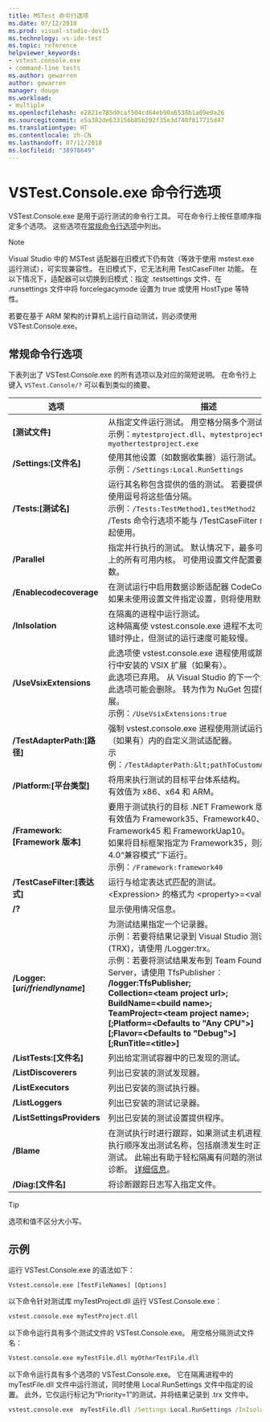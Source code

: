 ```yaml
---
title: MSTest 命令行选项
ms.date: 07/12/2018
ms.prod: visual-studio-dev15
ms.technology: vs-ide-test
ms.topic: reference
helpviewer_keywords:
- vstest.console.exe
- command-line tests
ms.author: gewarren
author: gewarren
manager: douge
ms.workload:
- multiple
ms.openlocfilehash: e2821e785d0caf504cd64eb90a6538b1a69e9a26
ms.sourcegitcommit: e5a382de633156b85b292f35e3d740f817715d47
ms.translationtype: HT
ms.contentlocale: zh-CN
ms.lasthandoff: 07/12/2018
ms.locfileid: "38978649"
---
```

# <a name="vstestconsoleexe-command-line-options"></a>VSTest.Console.exe 命令行选项

VSTest.Console.exe 是用于运行测试的命令行工具。 可在命令行上按任意顺序指定多个选项。 这些选项在[常规命令行选项](#general-command-line-options)中列出。

> [!NOTE]
> Visual Studio 中的 MSTest 适配器在旧模式下仍有效（等效于使用 mstest.exe 运行测试），可实现兼容性。 在旧模式下，它无法利用 TestCaseFilter 功能。 在以下情况下，适配器可以切换到旧模式：指定 .testsettings 文件、在 .runsettings 文件中将 forcelegacymode 设置为 true 或使用 HostType 等特性。
>
> 若要在基于 ARM 架构的计算机上运行自动测试，则必须使用 VSTest.Console.exe。

## <a name="general-command-line-options"></a>常规命令行选项

下表列出了 VSTest.Console.exe 的所有选项以及对应的简短说明。 在命令行上键入 `VSTest.Console/?` 可以看到类似的摘要。

| 选项 | 描述 |
|---|---|
|**[测试文件]**|从指定文件运行测试。 用空格分隔多个测试文件名。<br />示例：`mytestproject.dll`、`mytestproject.dll myothertestproject.exe`|
|**/Settings:[文件名]**|使用其他设置（如数据收集器）运行测试。<br />示例：`/Settings:Local.RunSettings`|
|**/Tests:[测试名]**|运行其名称包含提供的值的测试。 若要提供多个值，请使用逗号将这些值分隔。<br />示例：`/Tests:TestMethod1,testMethod2`<br />/Tests 命令行选项不能与 /TestCaseFilter 命令行选项一起使用。|
|**/Parallel**|指定并行执行的测试。 默认情况下，最多可使用计算机上的所有可用内核。 可使用设置文件配置要使用的内核数。|
|**/Enablecodecoverage**|在测试运行中启用数据诊断适配器 CodeCoverage。<br />如果未使用设置文件指定设置，则将使用默认设置。|
|**/InIsolation**|在隔离的进程中运行测试。<br />这种隔离使 vstest.console.exe 进程不太可能在测试出错时停止，但测试的运行速度可能较慢。|
|**/UseVsixExtensions**|此选项使 vstest.console.exe 进程使用或跳过在测试运行中安装的 VSIX 扩展（如果有）。<br />此选项已弃用。 从 Visual Studio 的下一个主版本开始，此选项可能会删除。 转为作为 NuGet 包提供的使用扩展。<br />示例：`/UseVsixExtensions:true`|
|**/TestAdapterPath:[路径]**|强制 vstest.console.exe 进程使用测试运行中指定路径（如果有）内的自定义测试适配器。<br />示例：`/TestAdapterPath:&lt;pathToCustomAdapters&gt;`|
|**/Platform:[平台类型]**|将用来执行测试的目标平台体系结构。<br />有效值为 x86、x64 和 ARM。|
|**/Framework: [Framework 版本]**|要用于测试执行的目标 .NET Framework 版本。<br />有效值为 Framework35、Framework40、Framework45 和 FrameworkUap10。<br />如果将目标框架指定为 Framework35，则测试在 CLR 4.0“兼容模式”下运行。<br />示例：`/Framework:framework40`|
|**/TestCaseFilter:[表达式]**|运行与给定表达式匹配的测试。<br /><Expression\> 的格式为 <property\>=<value\>[|<Expression\>]。<br />示例：`/TestCaseFilter:"Priority=1"`<br />示例：`/TestCaseFilter:"TestCategory=Nightly&#124;FullyQualifiedName=Namespace.ClassName.MethodName"`<br />/TestCaseFilter 命令行选项不能与 /Tests 命令行选项一起使用。 <br />有关创建和使用表达式的信息，请参阅 [TestCase 筛选](https://github.com/Microsoft/vstest-docs/blob/master/docs/filter.md)。|
|**/?**|显示使用情况信息。|
|**/Logger:[*uri/friendlyname*]**|为测试结果指定一个记录器。<br />示例：若要将结果记录到 Visual Studio 测试结果文件 (TRX)，请使用 /Logger:trx。<br />示例：若要将测试结果发布到 Team Foundation Server，请使用 TfsPublisher：<br />**/logger:TfsPublisher;**<br />**Collection=<team project url\>;**<br />**BuildName=<build name\>;**<br />**TeamProject=<team project name\>;**<br />**[;Platform=<Defaults to "Any CPU">]**<br />**[;Flavor=<Defaults to "Debug">]**<br />**[;RunTitle=<title\>]**|
|**/ListTests:[文件名]**|列出给定测试容器中的已发现的测试。|
|**/ListDiscoverers**|列出已安装的测试发现器。|
|**/ListExecutors**|列出已安装的测试执行器。|
|**/ListLoggers**|列出已安装的测试记录器。|
|**/ListSettingsProviders**|列出已安装的测试设置提供程序。|
|**/Blame**|在测试执行时进行跟踪，如果测试主机进程崩溃，则按照执行顺序发出测试名称，包括崩溃发生时正在运行的特定测试。 此输出有助于轻松隔离有问题的测试并进行深入诊断。 [详细信息](https://github.com/Microsoft/vstest-docs/blob/master/docs/extensions/blame-datacollector.md)。|
|**/Diag:[文件名]**|将诊断跟踪日志写入指定文件。|

> [!TIP]
> 选项和值不区分大小写。

## <a name="examples"></a>示例

运行 VSTest.Console.exe 的语法如下：

`Vstest.console.exe [TestFileNames] [Options]`

以下命令针对测试库 myTestProject.dll 运行 VSTest.Console.exe：

```cmd
vstest.console.exe myTestProject.dll
```

以下命令运行具有多个测试文件的 VSTest.Console.exe。 用空格分隔测试文件名：

```cmd
Vstest.console.exe myTestFile.dll myOtherTestFile.dll
```

以下命令运行具有多个选项的 VSTest.Console.exe。 它在隔离进程中的 myTestFile.dll 文件中运行测试，同时使用 Local.RunSettings 文件中指定的设置。 此外，它仅运行标记为“Priority=1”的测试，并将结果记录到 .trx 文件中。

```cmd
vstest.console.exe  myTestFile.dll /Settings:Local.RunSettings /InIsolation /TestCaseFilter:"Priority=1" /Logger:trx
```